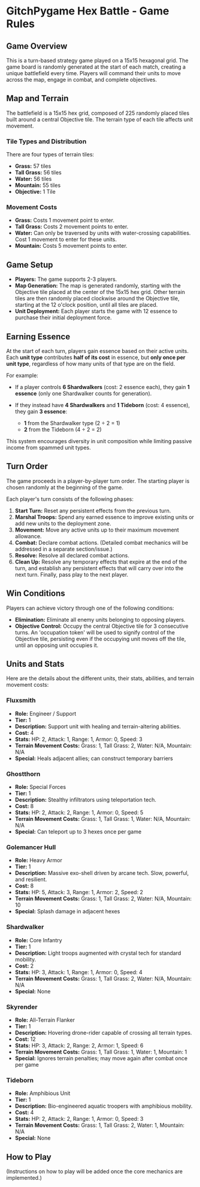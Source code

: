 # GitchPygame Hex Battle - Game Rules

## Game Overview

This is a turn-based strategy game played on a 15x15 hexagonal grid. The game board is randomly generated at the start of each match, creating a unique battlefield every time. Players will command their units to move across the map, engage in combat, and complete objectives.

## Map and Terrain

The battlefield is a 15x15 hex grid, composed of 225 randomly placed tiles built around a central Objective tile. The terrain type of each tile affects unit movement.

### Tile Types and Distribution

There are four types of terrain tiles:

*   **Grass:** 57 tiles
*   **Tall Grass:** 56 tiles
*   **Water:** 56 tiles
*   **Mountain:** 55 tiles
*   **Objective:** 1 Tile

### Movement Costs

*   **Grass:** Costs 1 movement point to enter.
*   **Tall Grass:** Costs 2 movement points to enter.
*   **Water:** Can only be traversed by units with water-crossing capabilities. Cost 1 movement to enter for these units.
*   **Mountain:** Costs 5 movement points to enter.

## Game Setup

*   **Players:** The game supports 2-3 players.
*   **Map Generation:** The map is generated randomly, starting with the Objective tile placed at the center of the 15x15 hex grid. Other terrain tiles are then randomly placed clockwise around the Objective tile, starting at the 12 o'clock position, until all tiles are placed.
*   **Unit Deployment:** Each player starts the game with 12 essence to purchase their initial deployment force.


## Earning Essence

At the start of each turn, players gain essence based on their active units. Each **unit type** contributes **half of its cost** in essence, but **only once per unit type**, regardless of how many units of that type are on the field.

For example:

* If a player controls **6 Shardwalkers** (cost: 2 essence each), they gain **1 essence** (only one Shardwalker counts for generation).
* If they instead have **4 Shardwalkers** and **1 Tideborn** (cost: 4 essence), they gain **3 essence**:

  * **1** from the Shardwalker type (2 ÷ 2 = 1)
  * **2** from the Tideborn (4 ÷ 2 = 2)

This system encourages diversity in unit composition while limiting passive income from spammed unit types.


## Turn Order

The game proceeds in a player-by-player turn order. The starting player is chosen randomly at the beginning of the game.

Each player's turn consists of the following phases:

1.  **Start Turn:** Reset any persistent effects from the previous turn.
2.  **Marshal Troops:** Spend any earned essence to improve existing units or add new units to the deployment zone.
3.  **Movement:** Move any active units up to their maximum movement allowance.
4.  **Combat:** Declare combat actions. (Detailed combat mechanics will be addressed in a separate section/issue.)
5.  **Resolve:** Resolve all declared combat actions.
6.  **Clean Up:** Resolve any temporary effects that expire at the end of the turn, and establish any persistent effects that will carry over into the next turn. Finally, pass play to the next player.

## Win Conditions

Players can achieve victory through one of the following conditions:

*   **Elimination:** Eliminate all enemy units belonging to opposing players.
*   **Objective Control:** Occupy the central Objective tile for 3 consecutive turns. An 'occupation token' will be used to signify control of the Objective tile, persisting even if the occupying unit moves off the tile, until an opposing unit occupies it.

## Units and Stats

Here are the details about the different units, their stats, abilities, and terrain movement costs:

### Fluxsmith
*   **Role:** Engineer / Support
*   **Tier:** 1
*   **Description:** Support unit with healing and terrain-altering abilities.
*   **Cost:** 4
*   **Stats:** HP: 2, Attack: 1, Range: 1, Armor: 0, Speed: 3
*   **Terrain Movement Costs:** Grass: 1, Tall Grass: 2, Water: N/A, Mountain: N/A
*   **Special:** Heals adjacent allies; can construct temporary barriers

### Ghostthorn
*   **Role:** Special Forces
*   **Tier:** 1
*   **Description:** Stealthy infiltrators using teleportation tech.
*   **Cost:** 8
*   **Stats:** HP: 2, Attack: 2, Range: 1, Armor: 0, Speed: 5
*   **Terrain Movement Costs:** Grass: 1, Tall Grass: 1, Water: N/A, Mountain: N/A
*   **Special:** Can teleport up to 3 hexes once per game

### Golemancer Hull
*   **Role:** Heavy Armor
*   **Tier:** 1
*   **Description:** Massive exo-shell driven by arcane tech. Slow, powerful, and resilient.
*   **Cost:** 8
*   **Stats:** HP: 5, Attack: 3, Range: 1, Armor: 2, Speed: 2
*   **Terrain Movement Costs:** Grass: 1, Tall Grass: 2, Water: N/A, Mountain: 10
*   **Special:** Splash damage in adjacent hexes

### Shardwalker
*   **Role:** Core Infantry
*   **Tier:** 1
*   **Description:** Light troops augmented with crystal tech for standard mobility.
*   **Cost:** 2
*   **Stats:** HP: 3, Attack: 1, Range: 1, Armor: 0, Speed: 4
*   **Terrain Movement Costs:** Grass: 1, Tall Grass: 2, Water: N/A, Mountain: N/A
*   **Special:** None

### Skyrender
*   **Role:** All-Terrain Flanker
*   **Tier:** 1
*   **Description:** Hovering drone-rider capable of crossing all terrain types.
*   **Cost:** 12
*   **Stats:** HP: 3, Attack: 2, Range: 2, Armor: 1, Speed: 6
*   **Terrain Movement Costs:** Grass: 1, Tall Grass: 1, Water: 1, Mountain: 1
*   **Special:** Ignores terrain penalties; may move again after combat once per game

### Tideborn
*   **Role:** Amphibious Unit
*   **Tier:** 1
*   **Description:** Bio-engineered aquatic troopers with amphibious mobility.
*   **Cost:** 4
*   **Stats:** HP: 2, Attack: 2, Range: 1, Armor: 0, Speed: 3
*   **Terrain Movement Costs:** Grass: 1, Tall Grass: 2, Water: 1, Mountain: N/A
*   **Special:** None

## How to Play

(Instructions on how to play will be added once the core mechanics are implemented.)
